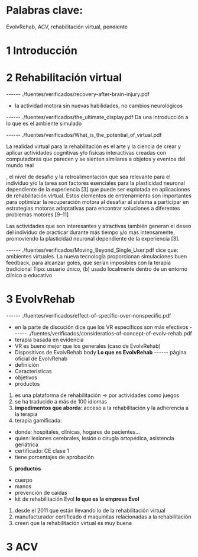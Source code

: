 # Palabras clave:
EvolvRehab, ACV, rehabilitación virtual, ~~pendiente~~
# 1 Introducción
# 2 Rehabilitación virtual
------ ./fuentes/verificados/recovery-after-brain-injury.pdf 
- la actividad motora sin nuevas habilidades, no cambios neurológicos


------ ./fuentes/verificados/the_ultimate_display.pdf
Da una introducción a lo que es el ambiente simulado


------ ./fuentes/verificados/What_is_the_potential_of_virtual.pdf

La realidad virtual para la rehabilitación es el arte y la ciencia de crear y aplicar actividades cognitivas y/o físicas interactivas creadas con computadoras que parecen y se sienten similares a objetos y eventos del mundo real

, el nivel de desafío y la retroalimentación que sea relevante para el individuo y/o la tarea son factores esenciales para la plasticidad neuronal dependiente de la experiencia [3] que puede ser explotada en aplicaciones de rehabilitación virtual. Estos elementos de entrenamiento son importantes para optimizar la recuperación motora al desafiar al sistema a participar en estrategias motoras adaptativas para encontrar soluciones a diferentes problemas motores [9–11]

Las actividades que son interesantes y atractivas también generan el deseo del individuo de practicar durante más tiempo y/o más intensamente, promoviendo la plasticidad neuronal dependiente de la experiencia [3].

------ ./fuentes/verificados/Moving_Beyond_Single_User.pdf
dice que: ambientes virtuales.
La nueva tecnología proporcionan simulaciones buen feedback, para alcanzar goles, que serían imposibles con la terapia tradicional
Tipo: usuario único, (b) usado localmente dentro de un entorno clínico o educativo

# 3 EvolvRehab 

------ ./fuentes/verificados/effect-of-specific-over-nonspecific.pdf
- en la parte de discución dice que los VR específicos son más efectivos
------ ./fuentes/verificados/consideratios-of-concept-of-evolv-rehab.pdf
- terapia basada en evidencia
- VR es bueno mejor que los generales (caso de EvolvRehab)
- Dispositivos de EvolvRehab body
**Lo que es EvolvRehab**
------ página oficial de EvolvRehab
- definición
- Características
- objetivos
- productos

1. es una plataforma de rehabilitación -> por actividades como juegos
2. se ha traducido a más de 100 idiomas
3. **impedimentos que aborda**: acceso a la rehabilitación y la adherencia a la terapia
4. terapia gamificada:
  - donde: hospitales, clínicas, hogares de pacientes...
  - quien: lesiones cerebrales, lesión o cirugía ortopédica, asistencia geriátrica
  - certificado: CE clase 1
  - tiene porcentajes de aprobación
5. **productos**
  - cuerpo
  - manos
  - prevención de caídas
  - kit de rehabilitación Evol
**lo que es la empresa Evol**
1. desde el 2011 que están llevando lo de la rehabilitación virtual
2. manufacturador certificado d maquinitas relacionadas a la rehabilitación
3. creen que la rehabilitación virtual es muy buena
# 3 ACV
